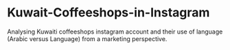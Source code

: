 # Kuwait-Coffeeshops-in-Instagram
Analysing Kuwaiti coffeeshops instagram account and their use of language (Arabic versus Language) from a marketing perspective. 
